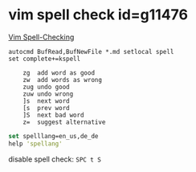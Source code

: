 
# vim spell check id=g11476

[Vim Spell-Checking](https://thoughtbot.com/blog/vim-spell-checking)

```vimscript
autocmd BufRead,BufNewFile *.md setlocal spell
set complete+=kspell
```


		zg	add word as good
		zw	add words as wrong
		zug	undo good
		zuw	undo wrong
		]s	next word
		[s	prev word
		]S	next bad word
		z=	suggest alternative

```clojure
set spelllang=en_us,de_de
help 'spellang'
```

disable spell check: `SPC t S`
